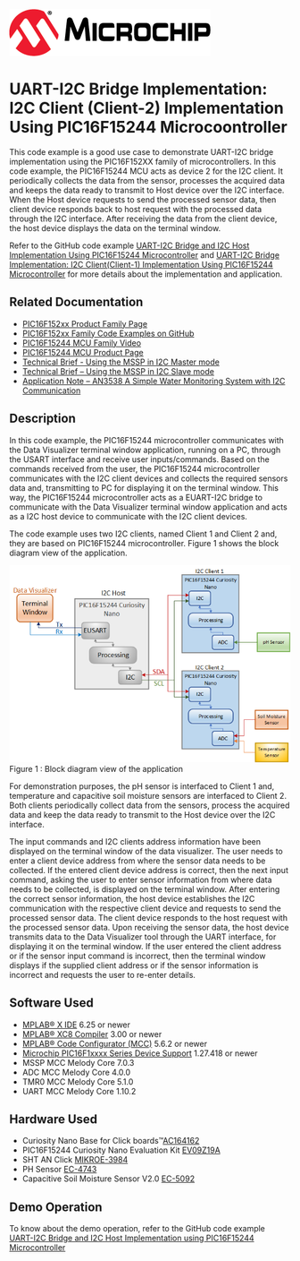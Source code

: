 <!-- Please do not change this logo with link -->

[![MCHP](images/microchip.png)](https://www.microchip.com)

# UART-I2C Bridge Implementation: I2C Client (Client-2) Implementation Using PIC16F15244 Microcoontroller

This code example is a good use case to demonstrate UART-I2C bridge implementation using the PIC16F152XX family of microcontrollers. In this code example, the PIC16F15244 MCU acts as device 2 for the I2C client. It periodically collects the data from the sensor, processes the acquired data and keeps the data ready to transmit to Host device over the I2C interface. When the Host device requests to send the processed sensor data, then client device responds back to host request with the processed data through the I2C interface. After receiving the data from the client device, the host device displays the data on the terminal window.

Refer to the GitHub code example [UART-I2C Bridge and I2C Host Implementation Using PIC16F15244 Microcontroller](https://github.com/microchip-pic-avr-examples/pic16f15244-uart-i2c-bridge-and-i2c-host-mplab-mcc) and [UART-I2C Bridge Implementation: I2C Client(Client-1) Implementation Using PIC16F15244 Microcontroller](https://github.com/microchip-pic-avr-examples/pic16f15244-uart-i2c-bridge-i2c-client1-mplab-mcc) for more details about the implementation and application.

## Related Documentation

- [PIC16F152xx Product Family Page](https://www.microchip.com/en-us/products/microcontrollers-and-microprocessors/8-bit-mcus/pic-mcus/pic16f15244?utm_source=GitHub&utm_medium=TextLink&utm_campaign=MCU8_PIC16F15244&utm_content=pic16f15244-uart-i2c-bridge-i2c-client2-mplab-mcc-github&utm_bu=MCU08)
- [PIC16F152xx Family Code Examples on GitHub](https://github.com/orgs/microchip-pic-avr-examples/repositories?q=pic16f152&type=all&language=&sort=) 
- [PIC16F15244 MCU Family Video](https://www.youtube.com/watch?v=nHLv3Th-o-s)
- [PIC16F15244 MCU Product Page](https://www.microchip.com/wwwproducts/en/PIC16F15244?utm_source=GitHub&utm_medium=TextLink&utm_campaign=MCU8_PIC16F15244&utm_content=pic16f15244-uart-i2c-bridge-i2c-client2-mplab-mcc-github&utm_bu=MCU08)
- [Technical Brief - Using the MSSP in I2C Master mode](https://www.microchip.com/wwwappnotes/appnotes.aspx?appnote=en1001796)
- [Technical Brief – Using the MSSP in I2C Slave mode](https://www.microchip.com/wwwappnotes/appnotes.aspx?appnote=en1001796)
- [Application Note – AN3538 A Simple Water Monitoring System with I2C Communication](https://ww1.microchip.com/downloads/en/Appnotes/A-Simple-Water-Monitoring-System-with%20I2C-Communication-DS00003538A.pdf)

## Description 

In this code example, the PIC16F15244 microcontroller communicates with the Data Visualizer terminal window application, running on a PC, through the USART interface and receive user inputs/commands. Based on the commands received from the user, the PIC16F15244 microcontroller communicates with the I2C client devices and collects the required sensors data and, transmitting to PC for displaying it on the terminal window. This way, the PIC16F15244 microcontroller acts as a EUART-I2C bridge to communicate with the Data Visualizer terminal window application and acts as a I2C host device to communicate with the I2C client devices.

The code example uses two I2C clients, named Client 1 and Client 2 and, they are based on PIC16F15244 microcontroller. Figure 1 shows the block diagram view of the application.

<p align="left">
  <img width=auto height=auto src="images/block diagram.png">
  <br>Figure 1 : Block diagram view of the application<br>
</p>

For demonstration purposes, the pH sensor is interfaced to Client 1 and, temperature and capacitive soil moisture sensors are interfaced to Client 2. Both clients periodically collect data from the sensors, process the acquired data and keep the data ready to transmit to the Host device over the I2C interface. 

The input commands and I2C clients address information have been displayed on the terminal window of the data visualizer. The user needs to enter a client device address from where the sensor data needs to be collected. If the entered client device address is correct, then the next input command, asking the user to enter sensor information from where data needs to be collected, is displayed on the terminal window. After entering the correct sensor information, the host device establishes the I2C communication with the respective client device and requests to send the processed sensor data. The client device responds to the host request with the processed sensor data. Upon receiving the sensor data, the host device transmits data to the Data Visualizer tool through the UART interface, for displaying it on the terminal window. If the user entered the client address or if the sensor input command is incorrect, then the terminal window displays if the supplied client address or if the sensor information is incorrect and requests the user to re-enter details.

## Software Used

- [MPLAB® X IDE](https://www.microchip.com/en-us/tools-resources/develop/mplab-x-ide?utm_source=GitHub&utm_medium=TextLink&utm_campaign=MCU8_PIC16F15244&utm_content=pic16f15244-uart-i2c-bridge-i2c-client2-mplab-mcc-github&utm_bu=MCU08) 6.25 or newer
- [MPLAB® XC8 Compiler](https://www.microchip.com/en-us/tools-resources/develop/mplab-xc-compilers?utm_source=GitHub&utm_medium=TextLink&utm_campaign=MCU8_PIC16F15244&utm_content=pic16f15244-uart-i2c-bridge-i2c-client2-mplab-mcc-github&utm_bu=MCU08) 3.00 or newer
- [MPLAB® Code Configurator (MCC)](https://www.microchip.com/en-us/tools-resources/configure/mplab-code-configurator?utm_source=GitHub&utm_medium=TextLink&utm_campaign=MCU8_PIC16F15244&utm_content=pic16f15244-uart-i2c-bridge-i2c-client2-mplab-mcc-github&utm_bu=MCU08) 5.6.2 or newer
- [Microchip PIC16F1xxxx Series Device Support](https://packs.download.microchip.com/) 1.27.418 or newer
- MSSP MCC Melody Core 7.0.3
- ADC MCC Melody Core 4.0.0
- TMR0 MCC Melody Core 5.1.0
- UART MCC Melody Core 1.10.2 

## Hardware Used

- Curiosity Nano Base for Click boards™[AC164162](https://www.microchip.com/en-us/development-tool/AC164162?utm_source=GitHub&utm_medium=TextLink&utm_campaign=MCU8_PIC16F15244&utm_content=pic16f15244-uart-i2c-bridge-i2c-client2-mplab-mcc-github&utm_bu=MCU08)
- PIC16F15244 Curiosity Nano Evaluation Kit [EV09Z19A](https://www.microchip.com/en-us/development-tool/EV09Z19A?utm_source=GitHub&utm_medium=TextLink&utm_campaign=MCU8_pic16f15244&utm_content=pic16f15244-uart-i2c-bridge-i2c-client2-mplab-mcc-github&utm_bu=MCU08)
- SHT AN Click [MIKROE-3984](https://www.mikroe.com/sht-an-click)
- PH Sensor [EC-4743](https://www.electronicscomp.com/analog-ph-sensor-kit-for-arduino?gclid=EAIaIQobChMIhfv3t-q58QIVu4NLBR2VKQGWEAYYAyABEgKhdPD_BwE)
- Capacitive Soil Moisture Sensor V2.0 [EC-5092](https://www.electronicscomp.com/capacitive-soil-moisture-sensor-v2?gclid=EAIaIQobChMI3YCgheq58QIVxZVLBR1PZQKPEAQYAiABEgJW9_D_BwE)

## Demo Operation

To know about the demo operation, refer to the GitHub code example [UART-I2C Bridge and I2C Host Implementation using PIC16F15244 Microcontroller](https://github.com/microchip-pic-avr-examples/pic16f15244-uart-i2c-bridge-and-i2c-host-mplab-mcc)